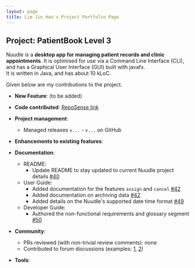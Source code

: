 ```yaml
---
layout: page
title: Lim Jin Hao's Project Portfolio Page
---
```


## Project: PatientBook Level 3

Nuudle is a **desktop app for managing patient records and clinic appointments**. 
It is optimised for use via a Command Line Interface (CLI), and has a Graphical User Interface (GUI) built with javafx.   
It is written in Java, and has about 10 kLoC.

Given below are my contributions to the project.

* **New Feature**: (to be added) 

* **Code contributed**: [RepoSense link](https://nus-cs2103-ay2021s1.github.io/tp-dashboard/#breakdown=true&search=jinhao-l&sort=groupTitle&sortWithin=title&since=2020-08-14&timeframe=commit&mergegroup=&groupSelect=groupByRepos&checkedFileTypes=docs~functional-code~test-code~other)

* **Project management**:
  * Managed releases `v...` - `v...` on GitHub

* **Enhancements to existing features**:

* **Documentation**:
  * README: 
    * Update README to stay updated to current Nuudle project details [\#40](https://github.com/AY2021S1-CS2103T-T12-4/tp/pull/40)
  * User Guide:
    * Added documentation for the features `assign` and `cancel` [\#42](https://github.com/AY2021S1-CS2103T-T12-4/tp/pull/42)
    * Added documentation on archiving data [\#42](https://github.com/AY2021S1-CS2103T-T12-4/tp/pull/42)
    * Added details on the Nuudle's supported date time format [\#49](https://github.com/AY2021S1-CS2103T-T12-4/tp/pull/49)
  * Developer Guide:
    * Authored the non-functional requirements and glossary segment [\#50](https://github.com/AY2021S1-CS2103T-T12-4/tp/pull/50)

* **Community**:
  * PRs reviewed (with non-trivial review comments): none 
  * Contributed to forum discussions 
  (examples: 
  [1](https://github.com/nus-cs2103-AY2021S1/forum/issues/99#issuecomment-683256251),
  [2](https://github.com/nus-cs2103-AY2021S1/forum/issues/94#issuecomment-692407535))

* **Tools**:

